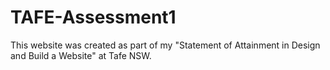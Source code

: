 # TAFE-Assessment1
 
This website was created as part of my "Statement of Attainment in Design and Build a Website" at Tafe NSW.
